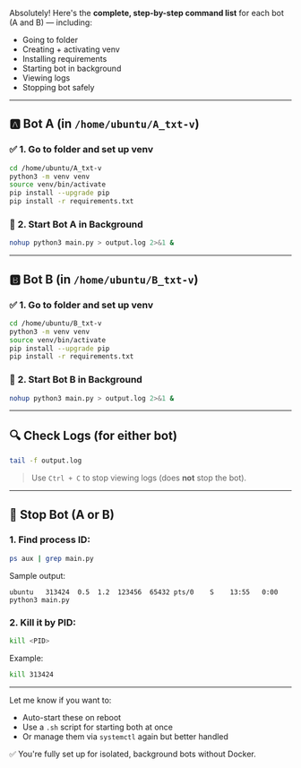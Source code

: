 Absolutely! Here's the **complete, step-by-step command list** for each bot (A and B) — including:

* Going to folder
* Creating + activating venv
* Installing requirements
* Starting bot in background
* Viewing logs
* Stopping bot safely

---

## 🅰️ Bot A (in `/home/ubuntu/A_txt-v`)

### ✅ **1. Go to folder and set up venv**

```bash
cd /home/ubuntu/A_txt-v
python3 -m venv venv
source venv/bin/activate
pip install --upgrade pip
pip install -r requirements.txt
```

### 🚀 **2. Start Bot A in Background**

```bash
nohup python3 main.py > output.log 2>&1 &
```

---

## 🅱️ Bot B (in `/home/ubuntu/B_txt-v`)

### ✅ **1. Go to folder and set up venv**

```bash
cd /home/ubuntu/B_txt-v
python3 -m venv venv
source venv/bin/activate
pip install --upgrade pip
pip install -r requirements.txt
```

### 🚀 **2. Start Bot B in Background**

```bash
nohup python3 main.py > output.log 2>&1 &
```

---

## 🔍 **Check Logs (for either bot)**

```bash
tail -f output.log
```

> Use `Ctrl + C` to stop viewing logs (does **not** stop the bot).

---

## 🛑 **Stop Bot (A or B)**

### 1. Find process ID:

```bash
ps aux | grep main.py
```

Sample output:

```
ubuntu   313424  0.5  1.2  123456  65432 pts/0    S    13:55   0:00 python3 main.py
```

### 2. Kill it by PID:

```bash
kill <PID>
```

Example:

```bash
kill 313424
```

---

Let me know if you want to:

* Auto-start these on reboot
* Use a `.sh` script for starting both at once
* Or manage them via `systemctl` again but better handled

✅ You're fully set up for isolated, background bots without Docker.

